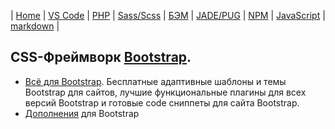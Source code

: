 | [Home](../README.md) | [VS Code](VSCode.md) | [PHP](PHP.md) | [Sass/Scss](Sass.md) | [БЭМ](БЭМ.md) | [JADE/PUG](JADE-PUG.md) | [NPM](NPM.md) | [JavaScript](JavaScript.md) | [markdown](markdown.md) |

## CSS-Фреймворк [Bootstrap][3].  
  - [Всё для Bootstrap][3.1]. Бесплатные адаптивные шаблоны и темы Bootstrap для сайтов, лучшие функциональные плагины для всех версий Bootstrap и готовые code сниппеты для сайта Bootstrap.  
  - [Дополнения][3.2] для Bootstrap  

[3]: https://getbootstrap.com/ "Bootstrap"
[3.1]: http://bootstraptema.ru/ "Всё для Bootstrap"
[3.2]: https://habr.com/ru/company/dataart/blog/258301/ "Дополнения для Bootstrap"
